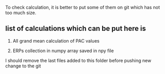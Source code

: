 To check calculation, it is better to put some of them on git which has not too much size.

## list of calculations which can be put here is

1. All grand mean calculation of PAC values  

2. ERPs collection in numpy array saved in npy file


I should remove the last files added to this folder before pushing new change to the git
